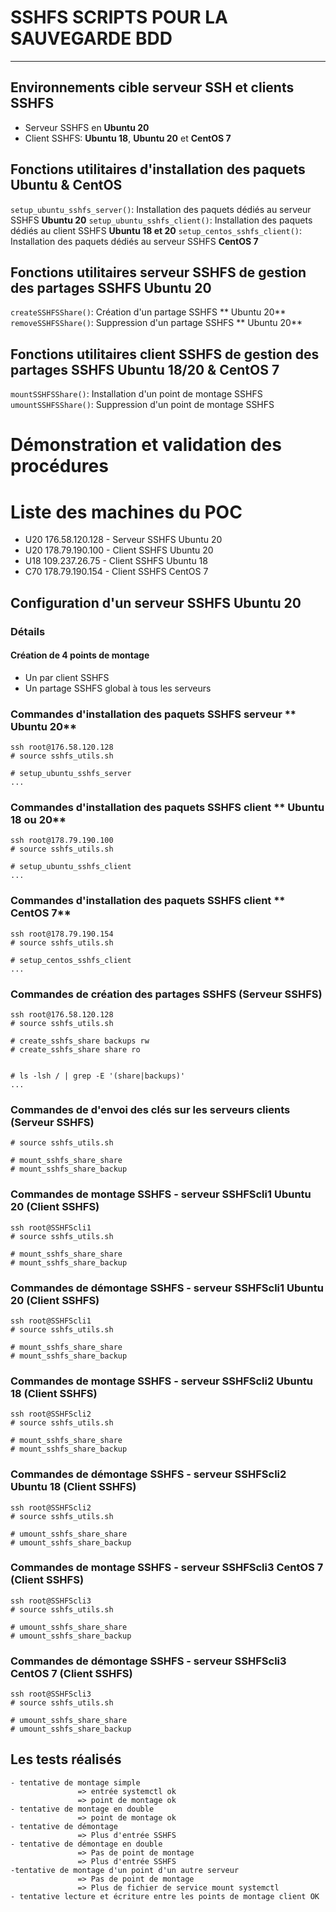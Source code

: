 # SSHFS SCRIPTS POUR LA SAUVEGARDE BDD
----------------------- 

## Environnements cible serveur SSH et clients SSHFS
- Serveur SSHFS en **Ubuntu 20**
- Client SSHFS: **Ubuntu 18**, **Ubuntu 20** et **CentOS 7** 

## Fonctions utilitaires d'installation des paquets **Ubuntu** & **CentOS**
``setup_ubuntu_sshfs_server()``: Installation des paquets dédiés au serveur SSHFS **Ubuntu 20** 
``setup_ubuntu_sshfs_client()``: Installation des paquets dédiés au client SSHFS  **Ubuntu 18 et 20**
``setup_centos_sshfs_client()``: Installation des paquets dédiés au serveur SSHFS **CentOS 7**


## Fonctions utilitaires serveur SSHFS de gestion des partages SSHFS **Ubuntu 20**
``createSSHFSShare()``: Création d'un partage SSHFS  ** Ubuntu 20**
``removeSSHFSShare()``: Suppression d'un partage SSHFS  ** Ubuntu 20**

## Fonctions utilitaires client SSHFS de gestion des partages SSHFS **Ubuntu 18/20** & **CentOS 7**
``mountSSHFSShare()``: Installation d'un point de montage SSHFS
``umountSSHFSShare()``: Suppression d'un point de montage SSHFS

# Démonstration et validation des procédures

# Liste des machines du POC
 - U20  176.58.120.128 - Serveur SSHFS Ubuntu 20
 - U20  178.79.190.100 - Client SSHFS Ubuntu 20
 - U18  109.237.26.75  - Client SSHFS Ubuntu 18
 - C70  178.79.190.154 - Client SSHFS CentOS 7

## Configuration d'un serveur SSHFS **Ubuntu 20**

### Détails 
#### Création de 4 points de montage 
  - Un par client SSHFS 
  - Un partage SSHFS global à tous les serveurs

### Commandes d'installation des paquets SSHFS serveur ** Ubuntu 20**
    
```
ssh root@176.58.120.128
# source sshfs_utils.sh

# setup_ubuntu_sshfs_server
...
```

### Commandes d'installation des paquets SSHFS client  ** Ubuntu 18 ou 20**
    
    ssh root@178.79.190.100
    # source sshfs_utils.sh

    # setup_ubuntu_sshfs_client
    ...

### Commandes d'installation des paquets SSHFS client  ** CentOS 7**
    
    ssh root@178.79.190.154
    # source sshfs_utils.sh

    # setup_centos_sshfs_client
    ...

### Commandes de création des partages SSHFS (Serveur SSHFS)
    ssh root@176.58.120.128
    # source sshfs_utils.sh

    # create_sshfs_share backups rw
    # create_sshfs_share share ro


    # ls -lsh / | grep -E '(share|backups)' 
    ...
    
### Commandes de d'envoi des clés sur les serveurs clients (Serveur SSHFS)
    # source sshfs_utils.sh

    # mount_sshfs_share_share
    # mount_sshfs_share_backup

### Commandes de montage SSHFS - serveur SSHFScli1 **Ubuntu 20**  (Client SSHFS)
    ssh root@SSHFScli1
    # source sshfs_utils.sh

    # mount_sshfs_share_share
    # mount_sshfs_share_backup

### Commandes de démontage SSHFS - serveur SSHFScli1 **Ubuntu 20**  (Client SSHFS)
    ssh root@SSHFScli1
    # source sshfs_utils.sh

    # mount_sshfs_share_share
    # mount_sshfs_share_backup

### Commandes de montage SSHFS - serveur SSHFScli2 **Ubuntu 18**  (Client SSHFS)
    ssh root@SSHFScli2
    # source sshfs_utils.sh

    # mount_sshfs_share_share
    # mount_sshfs_share_backup

### Commandes de démontage SSHFS - serveur SSHFScli2 **Ubuntu 18**  (Client SSHFS)
    ssh root@SSHFScli2
    # source sshfs_utils.sh

    # umount_sshfs_share_share
    # umount_sshfs_share_backup

### Commandes de montage SSHFS - serveur SSHFScli3 **CentOS 7**  (Client SSHFS)
    ssh root@SSHFScli3
    # source sshfs_utils.sh

    # umount_sshfs_share_share
    # umount_sshfs_share_backup

### Commandes de démontage SSHFS - serveur SSHFScli3 **CentOS 7**  (Client SSHFS)
    ssh root@SSHFScli3
    # source sshfs_utils.sh

    # umount_sshfs_share_share
    # umount_sshfs_share_backup

## Les tests réalisés
    - tentative de montage simple
                   => entrée systemctl ok
                   => point de montage ok
    - tentative de montage en double
                   => point de montage ok
    - tentative de démontage
                   => Plus d'entrée SSHFS
    - tentative de démontage en double
                   => Pas de point de montage
                   => Plus d'entrée SSHFS
    -tentative de montage d'un point d'un autre serveur
                   => Pas de point de montage
                   => Plus de fichier de service mount systemctl
    - tentative lecture et écriture entre les points de montage client OK
                
